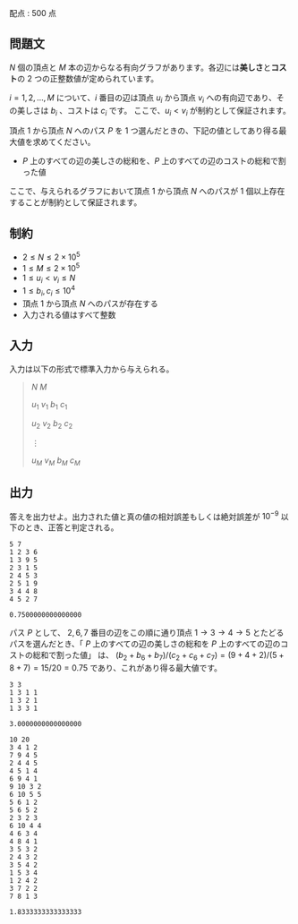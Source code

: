 配点 : $500$ 点

## 問題文

$N$ 個の頂点と $M$ 本の辺からなる有向グラフがあります。各辺には**美しさ**と**コスト**の $2$ つの正整数値が定められています。

$i = 1, 2, \ldots, M$ について、$i$ 番目の辺は頂点 $u_i$ から頂点 $v_i$ への有向辺であり、その美しさは $b_i$ 、コストは $c_i$ です。
ここで、$u_i \lt v_i$ が制約として保証されます。

頂点 $1$ から頂点 $N$ へのパス $P$ を $1$ つ選んだときの、下記の値としてあり得る最大値を求めてください。

- $P$ 上のすべての辺の美しさの総和を、$P$ 上のすべての辺のコストの総和で割った値

ここで、与えられるグラフにおいて頂点 $1$ から頂点 $N$ へのパスが $1$ 個以上存在することが制約として保証されます。

## 制約

- $2 \leq N \leq 2 \times 10^5$
- $1 \leq M \leq 2 \times 10^5$
- $1 \leq u_i \lt v_i \leq N$
- $1 \leq b_i, c_i \leq 10^4$
- 頂点 $1$ から頂点 $N$ へのパスが存在する
- 入力される値はすべて整数

## 入力

入力は以下の形式で標準入力から与えられる。

> $N$ $M$
> 
> $u_1$ $v_1$ $b_1$ $c_1$
> 
> $u_2$ $v_2$ $b_2$ $c_2$
> 
> $\vdots$
> 
> $u_M$ $v_M$ $b_M$ $c_M$

## 出力

答えを出力せよ。出力された値と真の値の相対誤差もしくは絶対誤差が $10^{-9}$ 以下のとき、正答と判定される。

```input1
5 7
1 2 3 6
1 3 9 5
2 3 1 5
2 4 5 3
2 5 1 9
3 4 4 8
4 5 2 7
```

```output1
0.7500000000000000
```

パス $P$ として、 $2, 6, 7$ 番目の辺をこの順に通り頂点 $1 \rightarrow 3 \rightarrow 4 \rightarrow 5$ とたどるパスを選んだとき、「 $P$ 上のすべての辺の美しさの総和を $P$ 上のすべての辺のコストの総和で割った値」
は、
$(b_2 + b_6 + b_7) / (c_2 + c_6 + c_7) = (9 + 4 + 2) / (5 + 8 + 7) = 15 / 20 = 0.75$ であり、これがあり得る最大値です。

```input2
3 3
1 3 1 1
1 3 2 1
1 3 3 1
```

```output2
3.0000000000000000
```

```input3
10 20
3 4 1 2
7 9 4 5
2 4 4 5
4 5 1 4
6 9 4 1
9 10 3 2
6 10 5 5
5 6 1 2
5 6 5 2
2 3 2 3
6 10 4 4
4 6 3 4
4 8 4 1
3 5 3 2
2 4 3 2
3 5 4 2
1 5 3 4
1 2 4 2
3 7 2 2
7 8 1 3
```

```output3
1.8333333333333333
```